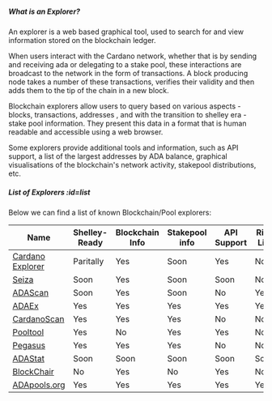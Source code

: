 ##### What is an Explorer?

An explorer is a web based graphical tool, used to search for and view information stored on the blockchain ledger.  

When users interact with the Cardano network, whether that is by sending and receiving ada or delegating to a stake pool, these interactions are broadcast to the network in the form of transactions. A block producing node takes a number of these transactions, verifies their validity and then adds them to the tip of the chain in a new block.  

Blockchain explorers allow users to query based on various aspects - blocks, transactions, addresses , and with the transition to shelley era - stake pool information. They present this data in a format that is human readable and accessible using a web browser.  

Some explorers provide additional tools and information, such as API support, a list of the largest addresses by ADA balance, graphical visualisations of the blockchain's network activity, stakepool distributions, etc.

##### List of Explorers :id=list

Below we can find a list of known Blockchain/Pool explorers:

|Name              |Shelley-Ready|Blockchain Info|Stakepool info|API Support|Rich List |Official|
|------------------|-------------|---------------|--------------|-----------|----------|--------|
|[Cardano Explorer]|Paritally    |Yes            |Soon          |Yes        |No        |[IOHK](https://iohk.io)|
|[Seiza]           |Soon         |Yes            |Soon          |Soon       |No        |[Emurgo](https://emurgo.io)|
|[ADAScan]         |Soon         |Yes            |Soon          |No         |Yes       |No|
|[ADAEx]           |Yes          |Yes            |Yes           |Yes        |Yes       |No|
|[CardanoScan]     |Yes          |Yes            |Yes           |No         |No        |No|
|[Pooltool]        |Yes          |No             |Yes           |Yes        |No        |No|
|[Pegasus]         |Yes          |Yes            |Yes           |No         |No        |No|
|[ADAStat]         |Soon         |Soon           |Soon          |Soon       |Soon      |No|
|[BlockChair]      |No           |Yes            |No            |Yes        |No        |No|
|[ADApools.org]    |Yes          |Yes            |Yes           |Yes        |Yes       |No|

[Cardano Explorer]: https://explorer.cardano.org
[Seiza]: https://seiza.com
[ADAScan]: https://adascan.net
[ADAEx]: https://adaex.org
[CardanoScan]: https://cardanoscan.io
[Pooltool]: https://pooltool.io
[Pegasus]: https://pegasuspool.info/explorer
[ADAStat]: https://adastat.net
[BlockChair]: https://blockchair.com/cardano
[ADApools.org]: https://adapools.org
